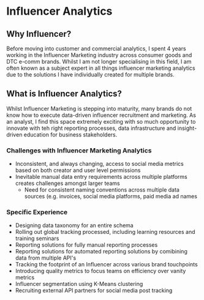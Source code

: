 # Influencer Analytics

## Why Influencer?
Before moving into customer and commercial analytics, I spent 4 years working in the Influencer Marketing industry across consumer goods and DTC e-comm brands. Whilst I am not longer specialising in this field, I am often known as a subject expert in all things influencer marketing analytics due to the solutions I have individually created for multiple brands.

## What is Influencer Analytics?
Whilst Influencer Marketing is stepping into maturity, many brands do not know how to execute data-driven influencer recruitment and marketing. As an analyst, I find this space extremely exciting with so much opportunity to innovate with teh right reporting processes, data infrastructure and insight-driven education for business stakeholders. 

### Challenges with Influencer Marketing Analytics
- Inconsistent, and always changing, access to social media metrics based on both creator and user level permissions
- Inevitable manual data entry requirements across multiple platforms creates challenges amongst larger teams 
  - Need for consistent naming conventions across multiple data sources (e.g. invoices, social media platforms, paid media ad names

### Specific Experience
- Designing data taxonomy for an entire schema
- Rolling out global tracking processed, including learning resources and training seminars
- Reporting solutions for fully manual reporting processes
- Reporting solutions for automated reporting solutions by comibining data from multiple API's
- Tracking the footprint of an Influencer across various brand touchpoints
- Introducing quality metrics to focus teams on efficiency over vanity metrics
- Influencer segmentation using K-Means clustering
- Recruiting external API partners for social media post tracking



